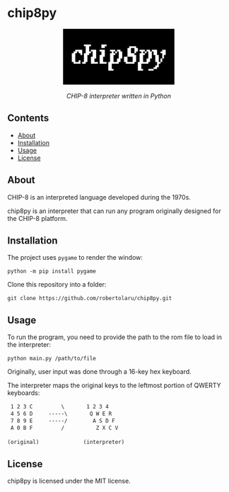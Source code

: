 # chip8py

<div align="center">
<img style="width: 50%; margin: 0 auto" src="logo_hd.PNG"></img>
<p><i>CHIP-8 interpreter written in Python</i></p>
</div>

## Contents

- [About](#about)
- [Installation](#installation)
- [Usage](#usage)
- [License](#license)

## About

CHIP-8 is an interpreted language developed during the 1970s.

chip8py is an interpreter that can run any program originally designed for the CHIP-8 platform.

## Installation

The project uses `pygame` to render the window:

```
python -m pip install pygame
```

Clone this repository into a folder:

```
git clone https://github.com/robertolaru/chip8py.git
```

## Usage

To run the program, you need to provide the path to the rom file to load in the interpreter:

```
python main.py /path/to/file
```

Originally, user input was done through a 16-key hex keyboard.

The interpreter maps the original keys to the leftmost portion of QWERTY keyboards:

```
 1 2 3 C         \       1 2 3 4
 4 5 6 D     -----\       Q W E R
 7 8 9 E     -----/        A S D F
 A 0 B F         /          Z X C V

(original)              (interpreter)
```

## License

chip8py is licensed under the MIT license.
